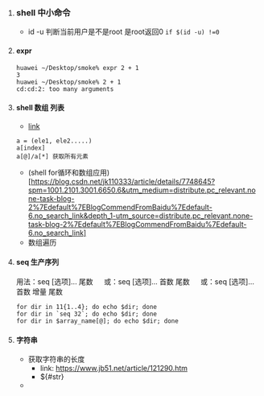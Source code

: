 1. ### shell 中小命令
   - id -u 判断当前用户是不是root 是root返回0 `if $(id -u) !=0`
1. #### expr 
    ```
    huawei ~/Desktop/smoke% expr 2 + 1
    3
    huawei ~/Desktop/smoke% 2 + 1     
    cd:cd:2: too many arguments
    ```
2. #### shell 数组 列表
   - [link](https://www.runoob.com/linux/linux-shell-array.html)
   ```shell 
   a = (ele1, ele2.....)
   a[index]
   a[@]/a[*] 获取所有元素
   ```
   - (shell for循环和数组应用)[https://blog.csdn.net/jk110333/article/details/7748645?spm=1001.2101.3001.6650.6&utm_medium=distribute.pc_relevant.none-task-blog-2%7Edefault%7EBlogCommendFromBaidu%7Edefault-6.no_search_link&depth_1-utm_source=distribute.pc_relevant.none-task-blog-2%7Edefault%7EBlogCommendFromBaidu%7Edefault-6.no_search_link]
   - 数组遍历
2. #### seq 生产序列
   用法：seq [选项]... 尾数
　      或：seq [选项]... 首数 尾数
　      或：seq [选项]... 首数 增量 尾数
    ```
    for dir in 11{1..4}; do echo $dir; done
    for dir in `seq 32`; do echo $dir; done
    for dir in $array_name[@]; do echo $dir; done
    ```
3. #### 字符串
   - 获取字符串的长度
     - link: https://www.jb51.net/article/121290.htm
     - ${#str}
   - 